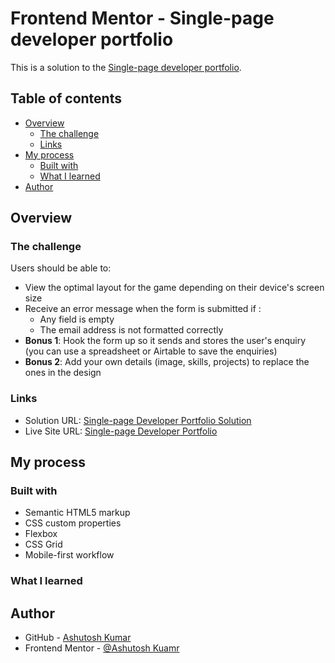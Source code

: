 # Frontend Mentor - Single-page developer portfolio

This is a solution to the [Single-page developer portfolio](https://www.frontendmentor.io/challenges/singlepage-developer-portfolio-bBVj2ZPi-x/hub).

## Table of contents

- [Overview](#overview)
  - [The challenge](#the-challenge)
  - [Links](#links)
- [My process](#my-process)
  - [Built with](#built-with)
  - [What I learned](#what-i-learned)
- [Author](#author)

## Overview

### The challenge

Users should be able to:

- View the optimal layout for the game depending on their device's screen size
- Receive an error message when the form is submitted if :
  - Any field is empty
  - The email address is not formatted correctly
- **Bonus 1**: Hook the form up so it sends and stores the user's enquiry (you can use a spreadsheet or Airtable to save the enquiries)
- **Bonus 2**: Add your own details (image, skills, projects) to replace the ones in the design

### Links

- Solution URL: [Single-page Developer Portfolio Solution](https://github.com/Developer-Ashutosh/Single-Page-Developer-Portfolio)
- Live Site URL: [Single-page Developer Portfolio](https://developer-ashutosh.github.io/Single-Page-Developer-Portfolio/)

## My process

### Built with

- Semantic HTML5 markup
- CSS custom properties
- Flexbox
- CSS Grid
- Mobile-first workflow

### What I learned

## Author

- GitHub - [Ashutosh Kumar](https://www.github.com/Developer-Ashutosh/)
- Frontend Mentor - [@Ashutosh Kuamr](https://www.frontendmentor.io/profile/yourusername)
